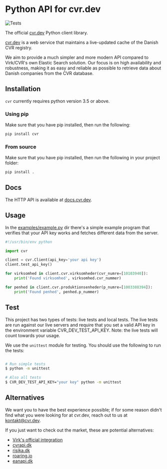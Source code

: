 # Python API for cvr.dev

![Tests](https://github.com/cvr-dev/cvr.dev-python/actions/workflows/test.yml/badge.svg?branch=main)

The official [cvr.dev](https://cvr.dev/) Python client library.

[cvr.dev](https://cvr.dev/) is a web service that maintains a live-updated cache of the Danish CVR
registry.

We aim to provide a much simpler and more modern API compared to
Virk/CVR's own Elastic Search solution.
Our focus is on high availability and robustness, making it as easy and
reliable as possible to retrieve data about Danish companies from the CVR
database.

## Installation

`cvr` currently requires python version 3.5 or above.

### Using pip
Make sure that you have pip installed, then run the following:

```bash
pip install cvr
```

### From source

Make sure that you have pip installed, then run the following in your
project folder:

```bash
pip install .
```

## Docs

The HTTP API is available at [docs.cvr.dev](https://docs.cvr.dev/).

## Usage

In the [examples/example.py](examples/example.py) dir there's a simple example program that verifies
that your API key works and fetches different data from the server.

```python
#!/usr/bin/env python

import cvr

client = cvr.Client(api_key='your api key')
client.test_api_key()

for virksomhed in client.cvr.virksomheder(cvr_numre=[10103940]):
    print('Found virksomhed', virksomhed.cvr_nummer)

for penhed in client.cvr.produktionsenheder(p_numre=[1003388394]):
    print('Found penhed', penhed.p_nummer)
```

## Test

This project has two types of tests: live tests and local tests. The live tests
are run against our live servers and require that you set a valid API key in
the environment variable CVR_DEV_TEST_API_KEY. Note: the live tests will count
towards your usage.

We use the `unittest` module for testing. You should use the following to run
the tests:

```bash

# Run simple tests
$ python -m unittest

# Also all tests
$ CVR_DEV_TEST_API_KEY="your key" python -m unittest
```

## Alternatives

We want you to have the best experience possible; if for some reason didn't find
what you were looking for at cvr.dev, reach out to us at kontakt@cvr.dev.

If you just want to check out the market, these are potential alternatives:

- [Virk's official integration](https://datacvr.virk.dk/data/cvr-hj%C3%A6lp/indgange-til-cvr/system-til-system-adgang)
- [cvrapi.dk](https://cvrapi.dk)
- [risika.dk](https://risika.dk)
- [roaring.io](https://www.roaring.io/)
- [eanapi.dk](https://eanapi.dk)
